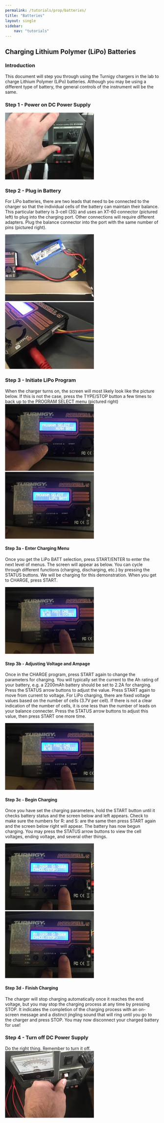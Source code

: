 ```yaml
---
permalink: /tutorials/prop/batteries/
title: "Batteries"
layout: single
sidebar:
    nav: "tutorials"
---
```


## Charging Lithium Polymer (LiPo) Batteries

### Introduction

This document will step you through using the Turnigy chargers in the lab to charge Lithium Polymer (LiPo) batteries. Although you may be using a different type of battery, the general controls of the instrument will be the same.


### Step 1 - Power on DC Power Supply

![alt text](./figures/chargebatt1.jpg)

### Step 2 - Plug in Battery
For LiPo batteries, there are two leads that need to be connected to the charger so that the individual cells of the battery can maintain their balance. This particular battery is 3-cell (3S) and uses an XT-60 connector (pictured left) to plug into the charging port. Other connections will require different adapters. Plug the balance connector into the port with the same number of pins (pictured right).

![alt text](./figures/chargebatt2a.jpg) ![alt text](./figures/chargebatt2b.jpg)

### Step 3 - Initiate LiPo Program
When the charger turns on, the screen will most likely look like the picture below. If this is not the case, press the TYPE/STOP button a few times to back up to the PROGRAM SELECT menu (pictured right)
![bat3a](./figures/Bat3a.jpg) ![bat3b](./figures/Bat3b.jpg)

#### Step 3a - Enter Charging Menu
Once you get the LiPo BATT selection, press START/ENTER to enter the next level of menus. The screen will appear as below. You can cycle through different functions (charging, discharging, etc.) by pressing the STATUS buttons. We will be charging for this demonstration. When you get to CHARGE, press START.

![bat3c](./figures/Bat3c.jpg)

#### Step 3b - Adjusting Voltage and Ampage
Once in the CHARGE program, press START again to change the parameters for charging. You will typically set the current to the Ah rating of your battery, e.g. a 2200mAh battery should be set to 2.2A for charging. Press the STATUS arrow buttons to adjust the value. Press START again to move from current to voltage. For LiPo charging, there are fixed voltage values based on the number of cells (3.7V per cell). If there is not a clear indication of the number of cells, it is one less than the number of leads on your balance connecter. Press the STATUS arrow buttons to adjust this value, then press START one more time.

![bat3d](./figures/Bat3d.jpg)

#### Step 3c - Begin Charging
Once you have set the charging parameters, hold the START button until it checks battery status and the screen below and left appears. Check to make sure the numbers for R: and S: are the same then press START again and the screen below right will appear. The battery has now begun charging. You may press the STATUS arrow buttons to view the cell voltages, ending voltage, and several other things.

![bat3e](./figures/Bat3e.jpg) ![bat3f](./figures/Bat3e.jpg)

#### Step 3d - Finish Charging
The charger will stop charging automatically once it reaches the end voltage, but you may stop the charging process at any time by pressing STOP. It indicates the completion of the charging process with an on-screen message and a distinct jingling sound that will ring until you go to the charger and press STOP. You may now disconnect your charged battery for use!



### Step 4 - Turn off DC Power Supply

Do the right thing. Remember to turn it off.
![bat4](./figures/Bat4.jpg)





